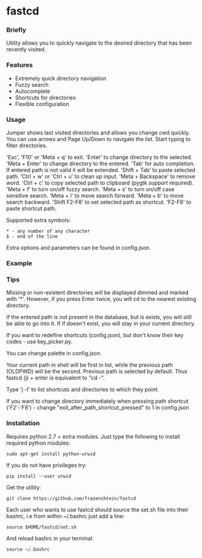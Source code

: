 fastcd
======

### Briefly

Utility allows you to quickly navigate to the desired directory that has been recently visited.

### Features

* Extremely quick directory navigation 
* Fuzzy search
* Autocomplete
* Shortcuts for directories
* Flexible configuration

### Usage

Jumper shows last visited directories and allows you change cwd quickly.
You can use arrows and Page Up/Down to navigate the list.
Start typing to filter directories.

'Esc', 'F10' or 'Meta + q' to exit.
'Enter' to change directory to the selected.
'Meta + Enter' to change directory to the entered.
'Tab' for auto completion. If entered path is not valid it will be extended.
'Shift + Tab' to paste selected path.
'Ctrl + w' or 'Ctrl + u' to clean up input.
'Meta + Backspace' to remove word.
'Ctrl + c' to copy selected path to clipboard (pygtk support required).
'Meta + f' to turn on/off fuzzy search.
'Meta + s' to turn on/off case sensitive search.
'Meta + l' to move search forward.
'Meta + b' to move search backward.
'Shift F2-F8' to set selected path as shortcut.
'F2-F8' to paste shortcut path.

Supported extra symbols:

    * - any number of any character
    $ - end of the line

Extra options and parameters can be found in config.json.

### Example



### Tips

Missing or non-existent directories will be displayed dimmed and marked with '*'.
However, if you press Enter twice, you will cd to the nearest existing directory.

If the entered path is not present in the database, but is exists, you will still be able to go into it.
If if doesn't exist, you will stay in your current directory.

If you want to redefine shortcuts (config.json), but don't know their key codes - use key_picker.py.

You can change palette in config.json.

Your current path in shell will be first in list,
while the previous path (OLDPWD) will be the second.
Previous path is selected by default.
Thus fastcd (j) + enter is equivalent to "cd -".

Type 'j -l' to list shortcuts and directories to which they point.

If you want to change directory immediately when pressing path shortcut ('F2'-'F8') - change "exit_after_path_shortcut_pressed" to 1 in config.json

### Installation

Requires python 2.7 + extra modules.
Just type the following to install required python modules:

    sudo apt-get install python-urwid

If you do not have privileges try:

    pip install --user urwid

Get the utility:

    git clone https://github.com/frazenshtein/fastcd

Each user who wants to use fastcd should source the
set.sh file into their bashrc, i.e from within ~/.bashrc just add
a line:

    source $HOME/fastcd/set.sh

And reload bashrc in your terminal:

    source ~/.bashrc
